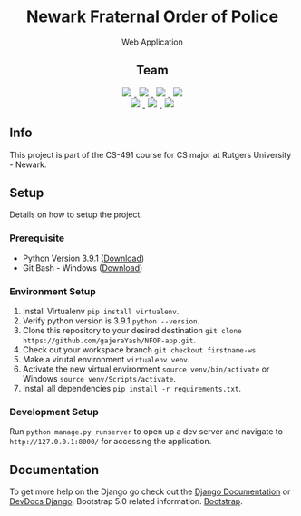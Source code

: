 <h1 align="center">
  Newark Fraternal Order of Police
</h1>
<p align='center'>
  Web Application
</p>
<h2 align="center">
  Team
</h2>
<div align='center'>
  <a href="https://github.com/warita65">
    <img style='padding:0 5px' src='https://img.shields.io/badge/Front-Wara-green'> 
  </a>
  <a href="https://github.com/mp1308">
    <img style='padding:0 5px' src='https://img.shields.io/badge/Front-Marisol-green'> 
  </a>
  <a href="https://github.com/cesarin66">
    <img style='padding:0 5px' src='https://img.shields.io/badge/Front-Cesar-green'> 
  </a>
  <a href="https://github.com/TansiU">
    <img style='padding:0 5px' src='https://img.shields.io/badge/Front-Tansi-green'> 
  </a>
</div>
<div align='center'>
  <a href="https://github.com/gajeraYash">
    <img style='padding:0 5px' src='https://img.shields.io/badge/Back-Yash-blue'> 
  </a>
  <a href="https://github.com/Cherve3">
    <img style='padding:0 5px' src='https://img.shields.io/badge/Back-Michael-blue'> 
  </a>
  <a href="https://github.com/Danielc1963">
    <img style='padding:0 5px' src='https://img.shields.io/badge/Back-Daniel-blue'> 
  </a>
</div>

## Info
This project is part of the CS-491 course for CS major at Rutgers University - Newark. 

## Setup
Details on how to setup the project.

### Prerequisite
- Python Version 3.9.1 ([Download](https://www.python.org/downloads/))
- Git Bash - Windows ([Download](https://git-scm.com/downloads)) 

### Environment Setup
1. Install Virtualenv `pip install virtualenv`.
2. Verify python version is 3.9.1 `python --version`.
3. Clone this repository to your desired destination `git clone https://github.com/gajeraYash/NFOP-app.git`.
4. Check out your workspace branch `git checkout firstname-ws`.
5. Make a virutal environment `virtualenv venv`.
6. Activate the new virtual environment `source venv/bin/activate` or Windows `source venv/Scripts/activate`.
7. Install all dependencies `pip install -r requirements.txt`.

### Development Setup
Run `python manage.py runserver` to open up a dev server and navigate to `http://127.0.0.1:8000/` for accessing the application.

## Documentation
To get more help on the Django go check out the [Django Documentation](https://docs.djangoproject.com/en/3.1/) or [DevDocs Django](https://devdocs.io/django~3.0/).
Bootstrap 5.0 related information. [Bootstrap](https://getbootstrap.com/docs/5.0/getting-started/introduction/).
